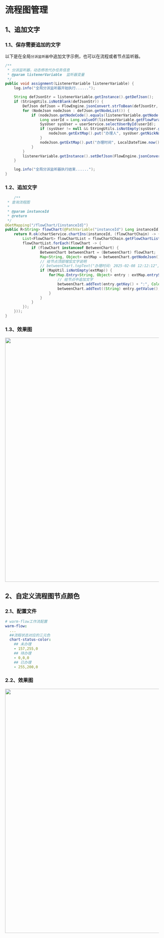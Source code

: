 # 流程图管理
<!-- @include: ../other/betweengg.md -->

## 1、追加文字

### 1.1、保存需要追加的文字
以下是在全局`分派监听器`中追加文字示例，也可以在流程或者节点监听器。

```java  {15-19}
/**
 * 分派监听器，动态修改代办任务信息
 * @param listenerVariable  监听器变量
 */
public void assignment(ListenerVariable listenerVariable) {
    log.info("全局分派监听器开始执行......");

    String defJsonStr = listenerVariable.getInstance().getDefJson();
    if (StringUtils.isNotBlank(defJsonStr)) {
        DefJson defJson = FlowEngine.jsonConvert.strToBean(defJsonStr, DefJson.class);
        for (NodeJson nodeJson : defJson.getNodeList()) {
            if (nodeJson.getNodeCode().equals(listenerVariable.getNode().getNodeCode())) {
                Long userId = Long.valueOf(listenerVariable.getFlowParams().getHandler());
                SysUser sysUser = userService.selectUserById(userId);
                if (sysUser != null && StringUtils.isNotEmpty(sysUser.getNickName())) {
                    nodeJson.getExtMap().put("办理人", sysUser.getNickName());
                }
                nodeJson.getExtMap().put("办理时间", LocalDateTime.now().format(DateTimeFormatter.ofPattern("yy-MM-dd")));
            }
        }
        listenerVariable.getInstance().setDefJson(FlowEngine.jsonConvert.objToStr(defJson));
    }

    log.info("全局分派监听器执行结束......");
}
```

### 1.2、追加文字

```java  {15-19}
    /**
 * 查询流程图
 *
 * @param instanceId
 * @return
 */
@GetMapping("/flowChart/{instanceId}")
public R<String> flowChart(@PathVariable("instanceId") Long instanceId) {
    return R.ok(chartService.chartIns(instanceId, (flowChartChain) -> {
        List<FlowChart> flowChartList = flowChartChain.getFlowChartList();
        flowChartList.forEach(flowChart -> {
            if (flowChart instanceof BetweenChart) {
                BetweenChart betweenChart = (BetweenChart) flowChart;
                Map<String, Object> extMap = betweenChart.getNodeJson().getExtMap();
                // 给节点顶部增加文字说明
                // betweenChart.topText("办理时间: 2025-02-08 12:12:12", Color.red);
                if (MapUtil.isNotEmpty(extMap)) {
                    for(Map.Entry<String, Object> entry : extMap.entrySet()){
                        // 给节点中追加文字
                        betweenChart.addText(entry.getKey() + ":", Color.red);
                        betweenChart.addText((String) entry.getValue(), Color.red);
                    }
                }
            }
        });
    }));
}
```

### 1.3、效果图
<img src="https://foruda.gitee.com/images/1740390432531294424/ce6d2ff7_2218307.png" width="800">


## 2、自定义流程图节点颜色

### 2.1、配置文件
```yaml
# warm-flow工作流配置
warm-flow:
  ...
  ##流程状态对应的三元色
  chart-status-color:
    ## 未办理
    - 157,255,0
    ## 待办理
    - 0,0,0
    ## 已办理
    - 255,200,0
```

### 2.2、效果图
<img src="https://foruda.gitee.com/images/1740390600987335612/33073d72_2218307.png" width="800">

